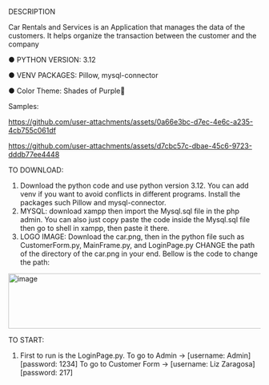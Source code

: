 ​DESCRIPTION

Car Rentals and Services is an Application that manages the data of the customers. It helps organize the transaction between the customer and the company

● PYTHON VERSION: 3.12

● VENV PACKAGES: Pillow, mysql-connector

● Color Theme: Shades of Purple🦄

Samples:

https://github.com/user-attachments/assets/0a66e3bc-d7ec-4e6c-a235-4cb755c061df


https://github.com/user-attachments/assets/d7cbc57c-dbae-45c6-9723-dddb77ee4448



TO DOWNLOAD:
1. Download the python code and use python version 3.12. You can add venv if you want to avoid conflicts in different programs. Install the packages such Pillow and mysql-connector.
2. MYSQL: download xampp then import the Mysql.sql file in the php admin. You can also just copy paste the code inside the Mysql.sql file then go to shell in xampp, then paste it there.
3. LOGO IMAGE: Download the car.png, then in the python file such as CustomerForm.py, MainFrame.py, and LoginPage.py CHANGE the path of the directory of the car.png in your end. Bellow is the code to change the path:
<img width="528" height="110" alt="image" src="https://github.com/user-attachments/assets/b2c037ae-d089-4e34-9d8d-dd5026481945" />

TO START:
1. First to run is the LoginPage.py. To go to Admin -> [username: Admin] [password: 1234] To go to Customer Form -> [username: Liz Zaragosa] [password: 217]






